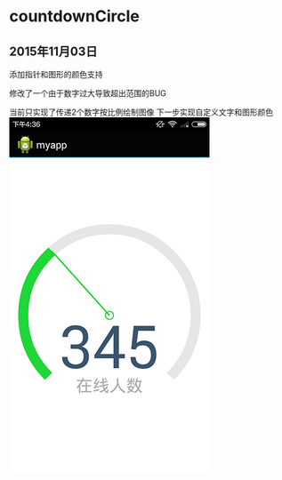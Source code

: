 # countdownCircle
## 2015年11月03日
添加指针和图形的颜色支持

修改了一个由于数字过大导致超出范围的BUG


当前只实现了传递2个数字按比例绘制图像
下一步实现自定义文字和图形颜色
![image](https://github.com/ilulu/drawDail/blob/master/Screenshot.png)
